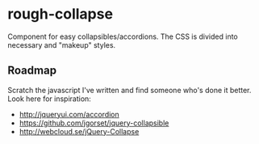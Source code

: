 rough-collapse
==============

Component for easy collapsibles/accordions.
The CSS is divided into necessary and "makeup" styles.

## Roadmap
Scratch the javascript I've written and find someone who's done it better. Look here for inspiration:

- http://jqueryui.com/accordion
- https://github.com/jgorset/jquery-collapsible
- http://webcloud.se/jQuery-Collapse